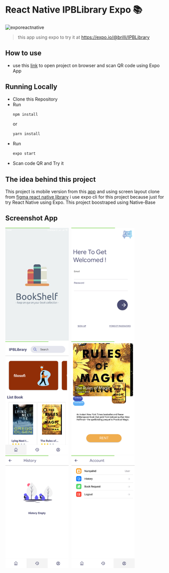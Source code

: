 # React Native IPBLibrary Expo 📚

![exporeactnative](https://miro.medium.com/max/1838/1*XLPUfIkmIA01h1D0ti-wJw.png)

> this app using expo
> to try it at https://expo.io/@brilli/IPBLibrary

## How to use

* use this [link](https://expo.io/@brilli/IPBLibrary) to open project on browser and scan QR code using Expo App

## Running Locally

* Clone this Repository
* Run 
  ```sh 
  npm install 
  ``` 
  or  
  ```sh 
  yarn install 
  ```
* Run 
  ```sh 
  expo start 
  ```
* Scan code QR and Try it

## The idea behind this project

This project is mobile version from this [app](https://github.com/brillianodhiya/reactjs-rentbook-IPB-Library) and using screen layout clone from [figma react native library](https://www.figma.com/file/shrkaEps4LnHSTkqMxN3cG/Library-Apps?node-id=0%3A1) i use expo cli for this project because just for try React Native using Expo.
This project boostraped using Native-Base

## Screenshot App

<kbd>
<img src="screenshot/splash.png" width="200" alt="splashscreen">
</kbd>

<kbd>
<img src="screenshot/loginpage.png" width="200" alt="loginscreen">
</kbd>

<kbd>
<img src="screenshot/homepage.png" width="200" alt="homescreen">
</kbd>

<kbd>
<img src="screenshot/bookdetail.png" width="200" 
alt="detailscreen">
</kbd>

<kbd>
<img src="screenshot/historypage.png" width="200" 
alt="historyscreen">
</kbd>

<kbd>
<img src="screenshot/accountpage.png" width="200" alt="accountscreen">
</kbd>